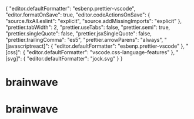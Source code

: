 {
"editor.defaultFormatter": "esbenp.prettier-vscode",
"editor.formatOnSave": true,
"editor.codeActionsOnSave": {
"source.fixAll.eslint": "explicit",
"source.addMissingImports": "explicit"
},
"prettier.tabWidth": 2,
"prettier.useTabs": false,
"prettier.semi": true,
"prettier.singleQuote": false,
"prettier.jsxSingleQuote": false,
"prettier.trailingComma": "es5",
"prettier.arrowParens": "always",
"[javascriptreact]": {
"editor.defaultFormatter": "esbenp.prettier-vscode"
},
"[css]": {
"editor.defaultFormatter": "vscode.css-language-features"
},
"[svg]": {
"editor.defaultFormatter": "jock.svg"
}
}
# brainwave
# brainwave
